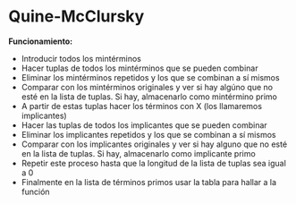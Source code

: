 # Quine-McClursky

**Funcionamiento:**
- Introducir todos los mintérminos
- Hacer tuplas de todos los mintérminos que se pueden combinar
- Eliminar los mintérminos repetidos y los que se combinan a sí mismos
- Comparar con los mintérminos originales y ver si hay algúno que no esté en la lista de tuplas. Si hay, almacenarlo como mintérmino primo
- A partir de estas tuplas hacer los términos con X (los llamaremos implicantes)
- Hacer las tuplas de todos los implicantes que se pueden combinar
- Eliminar los implicantes repetidos y los que se combinan a sí mismos
- Comparar con los implicantes originales y ver si hay alguno que no esté en la lista de tuplas. Si hay, almacenarlo como implicante primo
- Repetir este proceso hasta que la longitud de la lista de tuplas sea igual a 0
- Finalmente en la lista de términos primos usar la tabla para hallar a la función